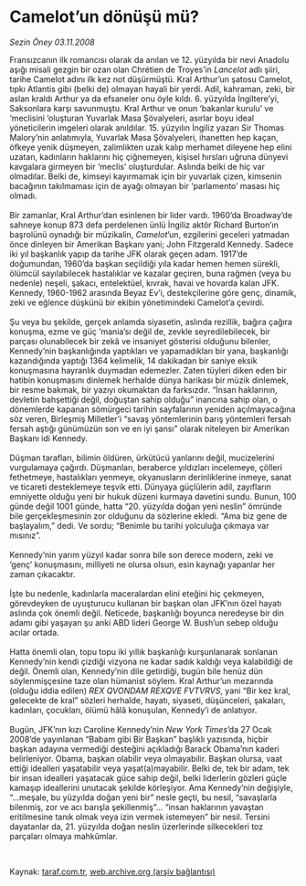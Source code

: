 # Camelot’un dönüşü mü?

*Sezin Öney 03.11.2008*

<div class="taraf_structure_2col_1zq">
<div class="margen_n">



 <p>Fransızcanın ilk romancısı olarak da anılan ve 12. yüzyılda bir nevi Anadolu aşığı misali gezgin bir ozan olan Chrétien de Troyes’in <i>Lancelot</i> adlı şiiri, tarihe Camelot adını ilk kez not düşürmüştü. Kral Arthur’un şatosu Camelot, tıpkı Atlantis gibi (belki de) olmayan hayali bir yerdi. Adil, kahraman, zeki, bir aslan kraldı Arthur ya da efsaneler onu öyle kıldı. 6. yüzyılda İngiltere’yi, Saksonlara karşı savunmuştu. Kral Arthur ve onun ‘bakanlar kurulu’ ve ‘meclisini ’oluşturan Yuvarlak Masa Şövalyeleri, asırlar boyu ideal yöneticilerin imgeleri olarak anıldılar. 15. yüzyılın İngiliz yazarı Sir Thomas Malory’nin anlatımıyla, Yuvarlak Masa Şövalyeleri, ihanetten hep kaçan, öfkeye yenik düşmeyen, zalimlikten uzak kalıp merhamet dileyene hep elini uzatan, kadınların haklarını hiç çiğnemeyen, kişisel hırsları uğruna dünyevi kavgalara girmeyen bir ‘meclis’ oluşturdular. Aslında belki de hiç var olmadılar. Belki de, kimseyi kayırmamak için bir yuvarlak çizen, kimsenin bacağının takılmaması için de ayağı olmayan bir ‘parlamento’ masası hiç olmadı. <br/><br/>Bir zamanlar, Kral Arthur’dan esinlenen bir lider vardı. 1960’da Broadway’de sahneye konup 873 defa perdelenen ünlü İngiliz aktör Richard Burton’ın başrolünü oynadığı bir müzikalin, <i>Camelot</i>’un, ezgilerini geceleri yatmadan önce dinleyen bir Amerikan Başkanı yani; John Fitzgerald Kennedy. Sadece iki yıl başkanlık yapıp da tarihe JFK olarak geçen adam. 1917’de doğumundan, 1960’da başkan seçildiği yıla kadar hemen hemen sürekli, ölümcül sayılabilecek hastalıklar ve kazalar geçiren, buna rağmen (veya bu nedenle) neşeli, şakacı, entelektüel, kıvrak, havai ve hovarda kalan JFK. Kennedy, 1960-1962 arasında Beyaz Ev’i, destekçilerine göre genç, dinamik, zeki ve eğlence düşkünü bir ekibin yönetimindeki Camelot’a çevirdi. <br/><br/>Şu veya bu şekilde, gerçek anlamda siyasetin, aslında rezillik, bağıra çağıra konuşma, ezme ve güç ‘mania’sı değil de, zevkle seyredilebilecek, bir parçası olunabilecek bir zekâ ve insaniyet gösterisi olduğunu bilenler, Kennedy’nin başkanlığında yaptıkları ve yapamadıkları bir yana, başkanlığı kazandığında yaptığı 1364 kelimelik, 14 dakikadan bir saniye eksik konuşmasına hayranlık duymadan edemezler. Zaten tüyleri diken eden bir hatibin konuşmasını dinlemek herhalde dünya harikası bir müzik dinlemek, bir resme bakmak, bir yazıyı okumaktan da farksızdır. “İnsan haklarının, devletin bahşettiği değil, doğuştan sahip olduğu” inancına sahip olan, o dönemlerde kapanan sömürgeci tarihin sayfalarının yeniden açılmayacağına söz veren, Birleşmiş Milletler’i “savaş yöntemlerinin barış yöntemleri fersah fersah aştığı günümüzün son ve en iyi şansı” olarak niteleyen bir Amerikan Başkanı idi Kennedy. <br/><br/>Düşman tarafları, bilimin öldüren, ürkütücü yanlarını değil, mucizelerini vurgulamaya çağırdı. Düşmanları, beraberce yıldızları incelemeye, çölleri fethetmeye, hastalıkları yenmeye, okyanusların derinliklerine inmeye, sanat ve ticareti desteklemeye teşvik etti. Dünyaya güçlülerin adil, zayıfların emniyette olduğu yeni bir hukuk düzeni kurmaya davetini sundu. Bunun, 100 günde değil 1001 günde, hatta “20. yüzyılda doğan yeni neslin” ömründe bile gerçekleşmesinin zor olduğunu da sözlerine ekledi. “Ama biz gene de başlayalım,” dedi. Ve sordu; “Benimle bu tarihi yolculuğa çıkmaya var mısınız”. <br/><br/>Kennedy’nin yarım yüzyıl kadar sonra bile son derece modern, zeki ve ‘genç’ konuşmasını, milliyeti ne olursa olsun, esin kaynağı yapanlar her zaman çıkacaktır. <br/><br/>İşte bu nedenle, kadınlarla maceralardan elini eteğini hiç çekmeyen, görevdeyken de uyuşturucu kullanan bir başkan olan JFK’nın özel hayatı aslında çok önemli değil. Neticede, başkanlığı boyunca neredeyse bir din adamı gibi yaşayan şu anki ABD lideri George W. Bush’un sebep olduğu acılar ortada. <br/><br/>Hatta önemli olan, topu topu iki yıllık başkanlığı kurşunlanarak sonlanan Kennedy’nin kendi çizdiği vizyona ne kadar sadık kaldığı veya kalabildiği de değil. Önemli olan, Kennedy’nin dile getirdiği, bugün bile henüz dün söylenmişçesine taze olan hümanist söylem. Kral Arthur’un mezarında (olduğu iddia edilen) <i>REX QVONDAM REXQVE FVTVRVS</i>, yani “Bir kez kral, gelecekte de kral” sözleri herhalde, hayatı, siyaseti, düşünceleri, şakaları, kadınları, çocukları, ölümü hâlâ konuşulan, Kennedy’i de anlatıyor. <br/><br/>Bugün, JFK’nın kızı Caroline Kennedy’nin <i>New York Times</i>’da 27 Ocak 2008’de yayınlanan “Babam gibi Bir Başkan” başlıklı yazısında, hiçbir başkan adayına vermediği desteğini açıkladığı Barack Obama’nın kaderi belirleniyor. Obama, başkan olabilir veya olmayabilir. Başkan olursa, vaat ettiği idealleri yaşatabilir veya yaşat(a)mayabilir. Belki de, tek bir adam, tek bir insan idealleri yaşatacak güce sahip değil, belki liderlerin gözleri güçle kamaşıp ideallerini unutacak şekilde körleşiyor. Ama Kennedy’nin değişiyle, “...meşale, bu yüzyılda doğan yeni bir” nesle geçti, bu nesil, “savaşlarla bilenmiş, zor ve acı barışla şekillenmiş”... “insan haklarının yavaştan eritilmesine tanık olmak veya izin vermek istemeyen” bir nesil. Tersini dayatanlar da, 21. yüzyılda doğan neslin üzerlerinde silkecekleri toz parçaları olmaya mahkûmlar.</p>

<br/>


<div id="taraf_not">
</div>

</div>


</div>

Kaynak: [taraf.com.tr](http://taraf.com.tr:80/makale/2504.htm), [web.archive.org (arşiv bağlantısı)](http://web.archive.org/web/20090201101541/http://taraf.com.tr:80/makale/2504.htm)
